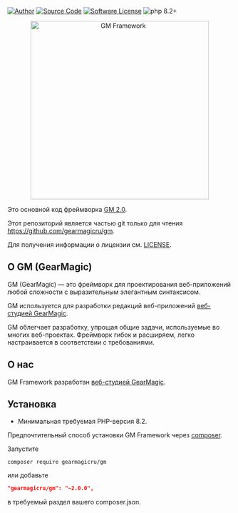 [![Author](https://img.shields.io/badge/author-anton.tivonenko@gmail.com-blue.svg)](mailto:anton.tivonenko@gmail)
[![Source Code](https://img.shields.io/badge/source-gearmagicru/gm2-blue.svg)](https://github.com/gearmagicru/gm2)
[![Software License](https://img.shields.io/badge/license-BSD%203%20Clause-brightgreen.svg)](https://github.com/gearmagicru/gm2/blob/master/LICENSE)
![php 8.2+](https://img.shields.io/badge/php-min%208.2-red.svg)

<p align="center">
    <a href="https://gearmagic.ru/" target="_blank">
        <img src="https://gearmagic.ru/uploads/images/gm-framework_logo.svg" width="400" alt="GM Framework" />
    </a>
</p>

Это основной код фреймворка [GM 2.0](https://github.com/gearmagicru/gm#readme).

Этот репозиторий является частью git только для чтения <https://github.com/gearmagicru/gm>.

Для получения информации о лицензии см. [LICENSE](LICENSE).

## О GM (GearMagic)

GM (GearMagic) — это фреймворк для проектирования веб-приложений любой сложности с выразительным элегантным синтаксисом.

GM используется для разработки редакций веб-приложений [веб-студией GearMagic](https://gearmagic.ru/).

GM облегчает разработку, упрощая общие задачи, используемые во многих веб-проектах.
Фреймворк гибок и расширяем, легко настраивается в соответствии с требованиями.

## О нас

GM Framework разработан [веб-студией GearMagic](https://gearmagic.ru/).


## Установка

- Минимальная требуемая PHP-версия 8.2.

Предпочтительный способ установки GM Framework через [composer](http://getcomposer.org/download/).

Запустите

```
composer require gearmagicru/gm
```

или добавьте

```json
"gearmagicru/gm": "~2.0.0",
```

в требуемый раздел вашего composer.json.
